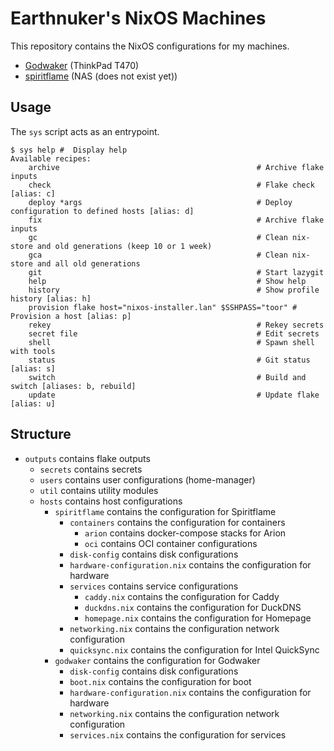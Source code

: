 # Earthnuker's NixOS Machines

This repository contains the NixOS configurations for my machines. 

- [Godwaker](./outputs/hosts/godwaker/) (ThinkPad T470)
- [spiritflame](./outputs/hosts/spiritflame/) (NAS (does not exist yet))

## Usage

The `sys` script acts as an entrypoint.

```shell
$ sys help #  Display help
Available recipes:
    archive                                            # Archive flake inputs
    check                                              # Flake check [alias: c]
    deploy *args                                       # Deploy configuration to defined hosts [alias: d]
    fix                                                # Archive flake inputs
    gc                                                 # Clean nix-store and old generations (keep 10 or 1 week)
    gca                                                # Clean nix-store and all old generations
    git                                                # Start lazygit
    help                                               # Show help
    history                                            # Show profile history [alias: h]
    provision flake host="nixos-installer.lan" $SSHPASS="toor" # Provision a host [alias: p]
    rekey                                              # Rekey secrets
    secret file                                        # Edit secrets
    shell                                              # Spawn shell with tools
    status                                             # Git status [alias: s]
    switch                                             # Build and switch [aliases: b, rebuild]
    update                                             # Update flake [alias: u]
```

## Structure

- `outputs` contains flake outputs
    - `secrets` contains secrets
    - `users` contains user configurations (home-manager)
    - `util` contains utility modules
    - `hosts` contains host configurations
        - `spiritflame` contains the configuration for Spiritflame
            - `containers` contains the configuration for containers
                - `arion` contains docker-compose stacks for Arion
                - `oci` contains OCI container configurations
            - `disk-config` contains disk configurations
            - `hardware-configuration.nix` contains the configuration for hardware
            - `services` contains service configurations
                - `caddy.nix` contains the configuration for Caddy
                - `duckdns.nix` contains the configuration for DuckDNS
                - `homepage.nix` contains the configuration for Homepage
            - `networking.nix` contains the configuration network configuration
            - `quicksync.nix` contains the configuration for Intel QuickSync
        - `godwaker` contains the configuration for Godwaker
            - `disk-config` contains disk configurations
            - `boot.nix` contains the configuration for boot
            - `hardware-configuration.nix` contains the configuration for hardware
            - `networking.nix` contains the configuration network configuration
            - `services.nix` contains the configuration for services